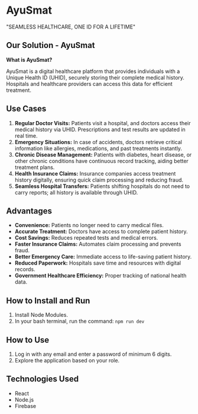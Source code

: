 # AyuSmat

"SEAMLESS HEALTHCARE, ONE ID FOR A LIFETIME"

## Our Solution - AyuSmat

**What is AyuSmat?**

AyuSmat is a digital healthcare platform that provides individuals with a Unique Health ID (UHID), securely storing their complete medical history. Hospitals and healthcare providers can access this data for efficient treatment.

## Use Cases

1.  **Regular Doctor Visits:** Patients visit a hospital, and doctors access their medical history via UHID. Prescriptions and test results are updated in real time.
2.  **Emergency Situations:** In case of accidents, doctors retrieve critical information like allergies, medications, and past treatments instantly.
3.  **Chronic Disease Management:** Patients with diabetes, heart disease, or other chronic conditions have continuous record tracking, aiding better treatment plans.
4.  **Health Insurance Claims:** Insurance companies access treatment history digitally, ensuring quick claim processing and reducing fraud.
5.  **Seamless Hospital Transfers:** Patients shifting hospitals do not need to carry reports; all history is available through UHID.

## Advantages

*   **Convenience:** Patients no longer need to carry medical files.
*   **Accurate Treatment:** Doctors have access to complete patient history.
*   **Cost Savings:** Reduces repeated tests and medical errors.
*   **Faster Insurance Claims:** Automates claim processing and prevents fraud.
*   **Better Emergency Care:** Immediate access to life-saving patient history.
*   **Reduced Paperwork:** Hospitals save time and resources with digital records.
*   **Government Healthcare Efficiency:** Proper tracking of national health data.

## How to Install and Run

1.  Install Node Modules.
2.  In your bash terminal, run the command: `npm run dev`

## How to Use

1.  Log in with any email and enter a password of minimum 6 digits.
2.  Explore the application based on your role.

## Technologies Used

*   React
*   Node.js
*   Firebase